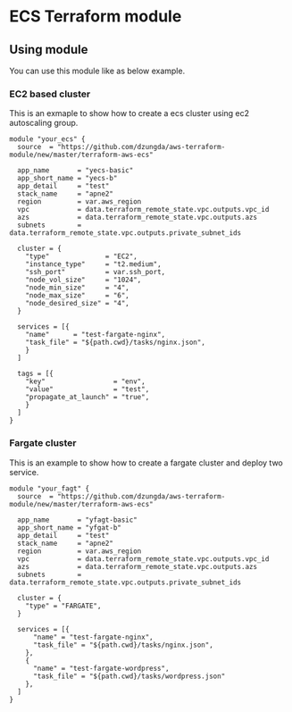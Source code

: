 # ECS Terraform module

## Using module
You can use this module like as below example.

### EC2 based cluster
This is an exmaple to show how to create a ecs cluster using ec2 autoscaling group.
```
module "your_ecs" {
  source  = "https://github.com/dzungda/aws-terraform-module/new/master/terraform-aws-ecs"

  app_name       = "yecs-basic"
  app_short_name = "yecs-b"
  app_detail     = "test"
  stack_name     = "apne2"
  region         = var.aws_region
  vpc            = data.terraform_remote_state.vpc.outputs.vpc_id
  azs            = data.terraform_remote_state.vpc.outputs.azs
  subnets        = data.terraform_remote_state.vpc.outputs.private_subnet_ids

  cluster = {
    "type"              = "EC2",
    "instance_type"     = "t2.medium",
    "ssh_port"          = var.ssh_port,
    "node_vol_size"     = "1024",
    "node_min_size"     = "4",
    "node_max_size"     = "6",
    "node_desired_size" = "4",
  }

  services = [{
    "name"      = "test-fargate-nginx",
    "task_file" = "${path.cwd}/tasks/nginx.json",
    }
  ]

  tags = [{
    "key"                 = "env",
    "value"               = "test",
    "propagate_at_launch" = "true",
    }
  ]
}
```

### Fargate cluster
This is an example to show how to create a fargate cluster and deploy two service.

```
module "your_fagt" {
  source  = "https://github.com/dzungda/aws-terraform-module/new/master/terraform-aws-ecs"

  app_name       = "yfagt-basic"
  app_short_name = "yfgat-b"
  app_detail     = "test"
  stack_name     = "apne2"
  region         = var.aws_region
  vpc            = data.terraform_remote_state.vpc.outputs.vpc_id
  azs            = data.terraform_remote_state.vpc.outputs.azs
  subnets        = data.terraform_remote_state.vpc.outputs.private_subnet_ids

  cluster = {
    "type" = "FARGATE",
  }

  services = [{
      "name" = "test-fargate-nginx",
      "task_file" = "${path.cwd}/tasks/nginx.json",
    },
    {
      "name" = "test-fargate-wordpress",
      "task_file" = "${path.cwd}/tasks/wordpress.json"
    },
  ]
}
```

